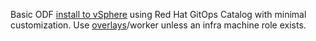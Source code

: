Basic ODF [install to vSphere](https://github.com/redhat-cop/gitops-catalog/tree/main/openshift-data-foundation-operator/instance/overlays/vsphere) using Red Hat GitOps Catalog with minimal customization.
Use [overlays](overlays)/worker unless an infra machine role exists.
